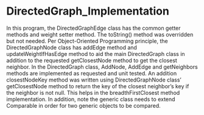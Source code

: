 # DirectedGraph_Implementation
In this program, the DirectedGraphEdge class has the common getter methods and weight setter method. The toString() method was overridden but not needed. Per Object-Oriented Programming principle, the DirectedGraphNode class has addEdge method and updateWeightIfHasEdge method to aid the main DirectedGraph class in addition to the requested getClosestNode method to get the closest neighbor. In the DirectedGraph class, AddNode, AddEdge and getNeighbors methods are implemented as requested and unit tested. An addition closestNodeKey method was written using DirectedGraphNode class’ getClosestNode method to return the key of the closest neighbor’s key if the neighbor is not null. This helps in the breadthFirstClosest method implementation. In addition, note the generic class needs to extend Comparable in order for two generic objects to be compared.
